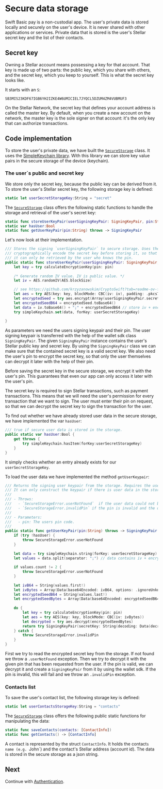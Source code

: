 # Secure data storage

 Swift Basic pay is a non-custodial app. The user's private data is stored locally and securely on the user's device. It is never shared with other applications or services. Private data that is stored is the user's Stellar secret key and the list of their contacts.

## Secret key
Owning a Stellar account means possessing a key for that account. That key is made up of two parts: the public key, which you share with others, and the secret key, which you keep to yourself. This is what the secret key looks like. 

It starts with an `S`:

`SB3MIS23KDF67IGB6YH2IZKE4W6UMICIEL7JYQCL5DZUM4ZM4VUBMUF3`

On the Stellar Network, the secret key that defines your account address is called the master key. By default, when you create a new account on the network, the master key is the sole signer on that account: it's the only key that can authorize transactions.


 ## Code implementation

To store the user's private data, we have built the [`SecureStorage`](https://github.com/Soneso/SwiftBasicPay/blob/main/SwiftBasicPay/services/SecureStorage.swift) class. 
It uses the [SimpleKeychain library](https://github.com/auth0/SimpleKeychain). With this library we can store key value pairs in the secure storage of the device (keychain).


### The user`s public and secret key

We store only the secret key, because the public key can be derived from it. To store the user's Stellar secret key, the following storage key is defined:

```swift
static let userSecretStorageKey:String = "secret"
```

The [`SecureStorage`](https://github.com/Soneso/SwiftBasicPay/blob/main/SwiftBasicPay/services/SecureStorage.swift) class offers the following static functions to handle the storage and retrieval of the user's secret key:

```swift
static func storeUserKeyPair(userSigningKeyPair: SigningKeyPair, pin:String) throws
static var hasUser:Bool
static func getUserKeyPair(pin:String) throws -> SigningKeyPair
```

Let's now look at their implementation.

```swift
/// Stores the signing `userSigningKeyPair` to secure storage. Uses the `pin` to
/// cryptographically encode the secret key before storing it, so that
/// it can only be retrieved by the user who knows the pin.
public static func storeUserKeyPair(userSigningKeyPair: SigningKeyPair, pin:String) throws {
    let key = try calculateEncryptionKey(pin: pin)
    
    /* Generate random IV value. IV is public value. */
    let iv = AES.randomIV(AES.blockSize)

    // see https://github.com/krzyzanowskim/CryptoSwift?tab=readme-ov-file#aes
    let aes = try AES(key: key, blockMode: CBC(iv: iv), padding: .pkcs7)
    let encryptedSeed = try aes.encrypt(Array(userSigningKeyPair.secretKey.utf8))
    let encryptedSeedB64 = encryptedSeed.toBase64()
    let data = iv.toBase64() + ";" + encryptedSeedB64 // store iv + encrypted seed separated by ;
    try simpleKeychain.set(data, forKey: userSecretStorageKey)
    
}
```

As parameters we need the users signing keypair and their pin. The user signing keypair is transferred with the help of the wallet sdk class `SigningKeyPair`. The given `SigningKeyPair` instance contains the user's Stellar public key and secret key. By using the `SigningKeyPair` class we can make sure that the contained secret key is a valid secret key. We also need the user's pin to encrypt the secret key, so that only the user themselves can decrypt it later with the help of their pin.

Before saving the secret key in the secure storage, we encrypt it with the user's pin. This guarantees that even our app can only access it later with the user's pin. 

The secret key is required to sign Stellar transactions, such as payment transactions. This means that we will need the user's permission for every transaction that we want to sign. The user must enter their pin on request, so that we can decrypt the secret key to sign the transaction for the user.

To find out whether we have already stored user data in the secure storage, we have implemented the var `hasUser`:

```swift
/// true if secure user data is stored in the storage.
public static var hasUser:Bool {
    get throws {
        try simpleKeychain.hasItem(forKey:userSecretStorageKey)
    }
}
```

It simply checks whether an entry already exists for our `userSecretStorageKey`.

To load the user data we have implemented the method `getUserKeypair`:

```swift
/// Returns the signing user keypair from the storage. Requires the user's `pin` to decode the stored user's secret key.
/// It can only construct the keypair if there is user data in the storage (see `hasUser`) and if the given `pin` is valid.
///
/// - Throws:
///   - `SecureStorageError.userNotFound`  if the user data could not be found in the secure storage.
///   - `SecureStorageError.invalidPin` if the pin is invalid and the data could not be decrypted.
///
/// - Parameters:
///   - pin: The users pin code.
///
public static func getUserKeyPair(pin:String) throws -> SigningKeyPair {
    if (try !hasUser) {
        throw SecureStorageError.userNotFound
    }
    
    let data = try simpleKeychain.string(forKey: userSecretStorageKey)
    let values = data.split(separator: ";") // data contains iv + encrypted seed separated by ;
    
    if values.count != 2 {
        throw SecureStorageError.userNotFound
    }
    
    let ivB64 = String(values.first!)
    let ivBytes = Array(Data(base64Encoded: ivB64, options: .ignoreUnknownCharacters)!)
    let encryptedSeedB64 = String(values.last!)
    let encryptedSeedBytes = Array(Data(base64Encoded: encryptedSeedB64, options: .ignoreUnknownCharacters)!)
    
    do {
        let key = try calculateEncryptionKey(pin: pin)
        let aes = try AES(key: key, blockMode: CBC(iv: ivBytes))
        let decrypted = try aes.decrypt(encryptedSeedBytes)
        return try SigningKeyPair(secretKey: String(decoding: Data(decrypted), as: UTF8.self))
    } catch {
        throw SecureStorageError.invalidPin
    }
}
```

First we try to read the encrypted secret key from the storage. If not found we throw a `.userNotFound` exception. Then we try to decrypt it with the given pin that has been requested from the user. If the pin is valid, we can decrypt it and create a `SigningKeyPair` from it by using the wallet sdk. If the pin is invalid, this will fail and we throw an `.invalidPin` exception.


### Contacts list

To save the user's contact list, the following storage key is defined:

```swift
static let userContactsStorageKey:String = "contacts"
```

The [`SecureStorage`](https://github.com/Soneso/SwiftBasicPay/blob/main/SwiftBasicPay/services/SecureStorage.swift) class offers the following public static functions for manipulating the data:

```swift
static func saveContacts(contacts: [ContactInfo]) 
static func getContacts() -> [ContactInfo]
```

A contact is represented by the struct `ContactInfo`. It holds the contact`s name (e.g. `John`) and the contact's Stellar address (account id). The data is stored in the secure storage as a json string.

## Next

Continue with [Authentication](authentication.md).
